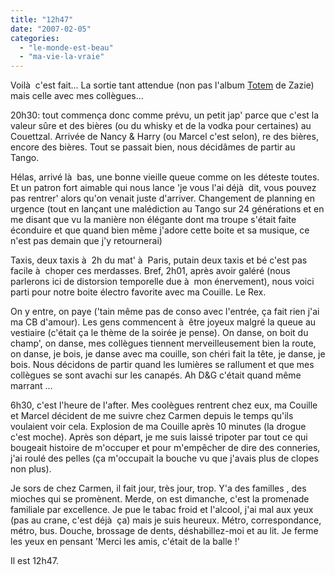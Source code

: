 ```yaml
---
title: "12h47"
date: "2007-02-05"
categories: 
  - "le-monde-est-beau"
  - "ma-vie-la-vraie"
---
```


Voilà  c'est fait... La sortie tant attendue (non pas l'album [Totem](http://zazieonline.artistes.universalmusic.fr/totem_site/) de Zazie) mais celle avec mes collègues...

20h30: tout commença donc comme prévu, un petit jap' parce que c'est la valeur sûre et des bières (ou du whisky et de la vodka pour certaines) au Couettzal. Arrivée de Nancy & Harry (ou Marcel c'est selon), re des bières, encore des bières. Tout se passait bien, nous décidâmes de partir au Tango.

Hélas, arrivé là  bas, une bonne vieille queue comme on les déteste toutes. Et un patron fort aimable qui nous lance 'je vous l'ai déjà  dit, vous pouvez pas rentrer' alors qu'on venait juste d'arriver. Changement de planning en urgence (tout en lançant une malédiction au Tango sur 24 générations et en me disant que vu la manière non élégante dont ma troupe s'était faite éconduire et que quand bien même j'adore cette boite et sa musique, ce n'est pas demain que j'y retournerai)

Taxis, deux taxis à  2h du mat' à  Paris, putain deux taxis et bé c'est pas facile à  choper ces merdasses. Bref, 2h01, après avoir galéré (nous parlerons ici de distorsion temporelle due à  mon énervement), nous voici parti pour notre boite électro favorite avec ma Couille. Le Rex.

On y entre, on paye ('tain même pas de conso avec l'entrée, ça fait rien j'ai ma CB d'amour). Les gens commencent à  être joyeux malgré la queue au vestiaire (c'était ça le thème de la soirée je pense). On danse, on boit du champ', on danse, mes collègues tiennent merveilleusement bien la route, on danse, je bois, je danse avec ma couille, son chéri fait la tête, je danse, je bois. Nous décidons de partir quand les lumières se rallument et que mes collègues se sont avachi sur les canapés. Ah D&G c'était quand même marrant ...

6h30, c'est l'heure de l'after. Mes coolègues rentrent chez eux, ma Couille et Marcel décident de me suivre chez Carmen depuis le temps qu'ils voulaient voir cela. Explosion de ma Couille après 10 minutes (la drogue c'est moche). Après son départ, je me suis laissé tripoter par tout ce qui bougeait histoire de m'occuper et pour m'empêcher de dire des conneries, j'ai roulé des pelles (ça m'occupait la bouche vu que j'avais plus de clopes non plus).

Je sors de chez Carmen, il fait jour, très jour, trop. Y'a des familles , des mioches qui se promènent. Merde, on est dimanche, c'est la promenade familiale par excellence. Je pue le tabac froid et l'alcool, j'ai mal aux yeux (pas au crane, c'est déjà  ça) mais je suis heureux. Métro, correspondance, métro, bus. Douche, brossage de dents, déshabillez-moi et au lit. Je ferme les yeux en pensant 'Merci les amis, c'était de la balle !'

Il est 12h47.

